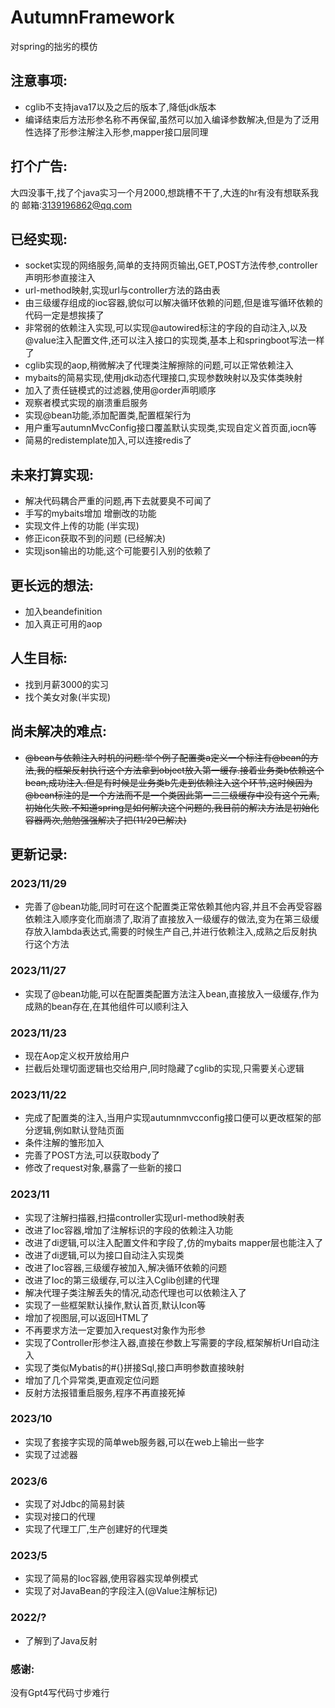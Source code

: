 # AutumnFramework
对spring的拙劣的模仿

## 注意事项:
- cglib不支持java17以及之后的版本了,降低jdk版本
- 编译结束后方法形参名称不再保留,虽然可以加入编译参数解决,但是为了泛用性选择了形参注解注入形参,mapper接口层同理

## 打个广告:
大四没事干,找了个java实习一个月2000,想跳槽不干了,大连的hr有没有想联系我的 邮箱:3139196862@qq.com


## 已经实现:
- socket实现的网络服务,简单的支持网页输出,GET,POST方法传参,controller声明形参直接注入
- url-method映射,实现url与controller方法的路由表
- 由三级缓存组成的ioc容器,貌似可以解决循环依赖的问题,但是谁写循环依赖的代码一定是想挨揍了
- 非常弱的依赖注入实现,可以实现@autowired标注的字段的自动注入,以及@value注入配置文件,还可以注入接口的实现类,基本上和springboot写法一样了
- cglib实现的aop,稍微解决了代理类注解擦除的问题,可以正常依赖注入
- mybaits的简易实现,使用jdk动态代理接口,实现参数映射以及实体类映射
- 加入了责任链模式的过滤器,使用@order声明顺序
- 观察者模式实现的崩溃重启服务
- 实现@bean功能,添加配置类,配置框架行为
- 用户重写autumnMvcConfig接口覆盖默认实现类,实现自定义首页面,iocn等
- 简易的redistemplate加入,可以连接redis了

## 未来打算实现:

- 解决代码耦合严重的问题,再下去就要臭不可闻了
- 手写的mybaits增加 增删改的功能
- 实现文件上传的功能 (半实现)
- 修正icon获取不到的问题 (已经解决)
- 实现json输出的功能,这个可能要引入别的依赖了

## 更长远的想法:
- 加入beandefinition
- 加入真正可用的aop

## 人生目标:
- 找到月薪3000的实习
- 找个美女对象(半实现)

## 尚未解决的难点:
- ~~@bean与依赖注入时机的问题:举个例子配置类a定义一个标注有@bean的方法,我的框架反射执行这个方法拿到object放入第一缓存.接着业务类b依赖这个bean,成功注入.但是有时候是业务类b先走到依赖注入这个环节,这时候因为@bean标注的是一个方法而不是一个类因此第一二三级缓存中没有这个元素,初始化失败.不知道spring是如何解决这个问题的,我目前的解决方法是初始化容器两次,勉勉强强解决了把(11/29已解决)~~

## 更新记录:
### 2023/11/29
- 完善了@bean功能,同时可在这个配置类正常依赖其他内容,并且不会再受容器依赖注入顺序变化而崩溃了,取消了直接放入一级缓存的做法,变为在第三级缓存放入lambda表达式,需要的时候生产自己,并进行依赖注入,成熟之后反射执行这个方法


### 2023/11/27
- 实现了@bean功能,可以在配置类配置方法注入bean,直接放入一级缓存,作为成熟的bean存在,在其他组件可以顺利注入

### 2023/11/23
- 现在Aop定义权开放给用户
- 拦截后处理切面逻辑也交给用户,同时隐藏了cglib的实现,只需要关心逻辑


### 2023/11/22
- 完成了配置类的注入,当用户实现autumnmvcconfig接口便可以更改框架的部分逻辑,例如默认登陆页面
- 条件注解的雏形加入
- 完善了POST方法,可以获取body了
- 修改了request对象,暴露了一些新的接口

### 2023/11
- 实现了注解扫描器,扫描controller实现url-method映射表
- 改进了Ioc容器,增加了注解标识的字段的依赖注入功能
- 改进了di逻辑,可以注入配置文件和字段了,仿的mybaits mapper层也能注入了
- 改进了di逻辑,可以为接口自动注入实现类
- 改进了Ioc容器,三级缓存被加入,解决循环依赖的问题
- 改进了Ioc的第三级缓存,可以注入Cglib创建的代理
- 解决代理子类注解丢失的情况,动态代理也可以依赖注入了
- 实现了一些框架默认操作,默认首页,默认Icon等
- 增加了视图层,可以返回HTML了
- 不再要求方法一定要加入request对象作为形参
- 实现了Controller形参注入器,直接在参数上写需要的字段,框架解析Url自动注入
- 实现了类似Mybatis的#{}拼接Sql,接口声明参数直接映射
- 增加了几个异常类,更直观定位问题
- 反射方法报错重启服务,程序不再直接死掉

### 2023/10
- 实现了套接字实现的简单web服务器,可以在web上输出一些字
- 实现了过滤器

### 2023/6
- 实现了对Jdbc的简易封装
- 实现对接口的代理
- 实现了代理工厂,生产创建好的代理类

### 2023/5
- 实现了简易的Ioc容器,使用容器实现单例模式
- 实现了对JavaBean的字段注入(@Value注解标记)

### 2022/?
- 了解到了Java反射







### 感谢:
没有Gpt4写代码寸步难行